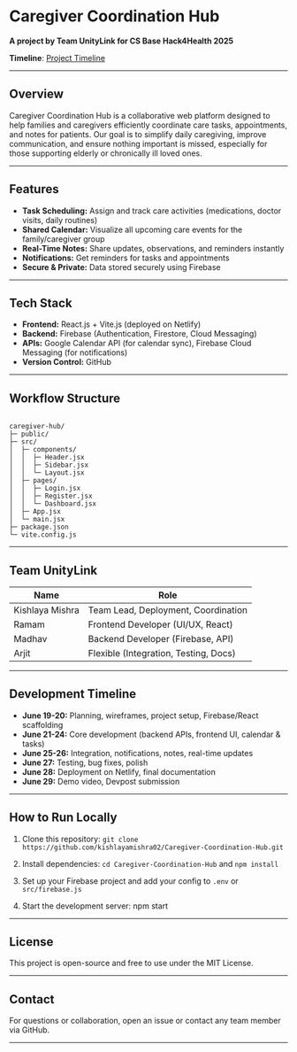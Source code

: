 # Caregiver Coordination Hub

**A project by Team UnityLink for CS Base Hack4Health 2025**

**Timeline**: [Project Timeline](https://projectdeadline.netlify.app/)

---

## Overview

Caregiver Coordination Hub is a collaborative web platform designed to help families and caregivers efficiently coordinate care tasks, appointments, and notes for patients. Our goal is to simplify daily caregiving, improve communication, and ensure nothing important is missed, especially for those supporting elderly or chronically ill loved ones.

---

## Features

- **Task Scheduling:** Assign and track care activities (medications, doctor visits, daily routines)
- **Shared Calendar:** Visualize all upcoming care events for the family/caregiver group
- **Real-Time Notes:** Share updates, observations, and reminders instantly
- **Notifications:** Get reminders for tasks and appointments
- **Secure & Private:** Data stored securely using Firebase

---

## Tech Stack

- **Frontend:** React.js + Vite.js (deployed on Netlify)
- **Backend:** Firebase (Authentication, Firestore, Cloud Messaging)
- **APIs:** Google Calendar API (for calendar sync), Firebase Cloud Messaging (for notifications)
- **Version Control:** GitHub

---

## Workflow Structure

```

caregiver-hub/
├─ public/
├─ src/
│  ├─ components/
│  │  ├─ Header.jsx
│  │  ├─ Sidebar.jsx
│  │  └─ Layout.jsx    
│  ├─ pages/
│  │  ├─ Login.jsx
│  │  ├─ Register.jsx
│  │  └─ Dashboard.jsx
│  ├─ App.jsx
│  └─ main.jsx
├─ package.json
└─ vite.config.js

```

---

## Team UnityLink

| Name              | Role                  |
|-------------------|-----------------------|
| Kishlaya Mishra   | Team Lead, Deployment, Coordination |
| Ramam             | Frontend Developer (UI/UX, React)  |
| Madhav            | Backend Developer (Firebase, API)  |
| Arjit             | Flexible (Integration, Testing, Docs) |

---

## Development Timeline

- **June 19-20:** Planning, wireframes, project setup, Firebase/React scaffolding
- **June 21-24:** Core development (backend APIs, frontend UI, calendar & tasks)
- **June 25-26:** Integration, notifications, notes, real-time updates
- **June 27:** Testing, bug fixes, polish
- **June 28:** Deployment on Netlify, final documentation
- **June 29:** Demo video, Devpost submission

---

## How to Run Locally

1. Clone this repository:
`git clone https://github.com/kishlayamishra02/Caregiver-Coordination-Hub.git`

2. Install dependencies:
`cd Caregiver-Coordination-Hub` and 
`npm install`


3. Set up your Firebase project and add your config to `.env` or `src/firebase.js`
4. Start the development server:
npm start



---

## License

This project is open-source and free to use under the MIT License.

---

## Contact

For questions or collaboration, open an issue or contact any team member via GitHub.

---
